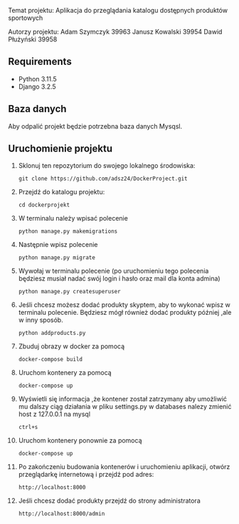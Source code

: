 Temat projektu: Aplikacja do przeglądania katalogu dostępnych produktów sportowych

Autorzy projektu:
Adam Szymczyk 39963
Janusz Kowalski 39954
Dawid Płużyński 39958

## Requirements
- Python 3.11.5
- Django 3.2.5

## Baza danych

Aby odpalić projekt będzie potrzebna baza danych Mysqsl.

## Uruchomienie projektu

1. Sklonuj ten repozytorium do swojego lokalnego środowiska:

    ```
    git clone https://github.com/adsz24/DockerProject.git
    ```

2. Przejdź do katalogu projektu:

    ```
    cd dockerprojekt
    ```

3. W terminalu należy wpisać polecenie 

    ```
    python manage.py makemigrations
    ```

4. Następnie wpisz polecenie 

    ```
    python manage.py migrate
    ```

5.  Wywołaj w terminalu polecenie (po uruchomieniu tego polecenia będziesz musiał nadać swój login i hasło oraz mail dla konta admina)

    ```
    python manage.py createsuperuser
    ```

6. Jeśli chcesz możesz dodać produkty skyptem, aby to wykonać wpisz w terminalu polecenie. Będziesz mógł również dodać produkty później ,ale w inny sposób.

    ```
    python addproducts.py
    ```

7. Zbuduj obrazy w docker za pomocą

    ```
    docker-compose build 
    ```

8.  Uruchom kontenery za pomocą 

    ```
    docker-compose up
    ```

9.  Wyświetli się informacja ,że kontener został zatrzymany aby umożliwić mu dalszy ciąg działania w pliku settings.py w databases nalezy zmienić host z 127.0.0.1 na mysql
    
    ```
    ctrl+s
    ```

10. Uruchom kontenery ponownie za pomocą
    
    ```
    docker-compose up
    ```

11. Po zakończeniu budowania kontenerów i uruchomieniu aplikacji, otwórz przeglądarkę internetową i przejdź pod adres:

    ```
    http://localhost:8000
    ```

12. Jeśli chcesz dodać produkty przejdź do strony administratora 

    ```
    http://localhost:8000/admin
    ```

